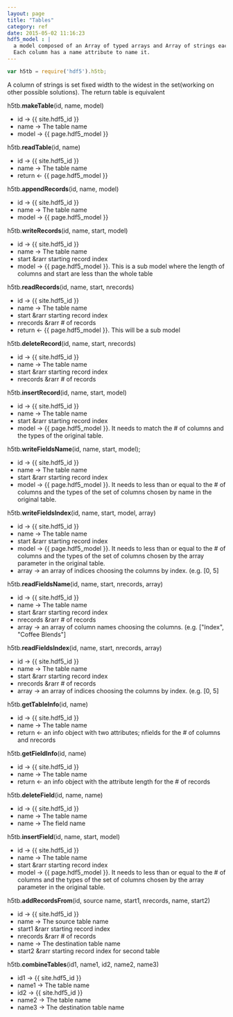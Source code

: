 ```yaml
---
layout: page
title: "Tables"
category: ref
date: 2015-05-02 11:16:23
hdf5_model : |
  a model composed of an Array of typed arrays and Array of strings each representing a column in the table.
  Each column has a name attribute to name it.
---
```



```javascript
var h5tb = require('hdf5').h5tb;
```

A column of strings is set fixed width to the widest in the set(working on other possible solutions). The return table is equivalent

h5tb.**makeTable**(id, name, model)  

* id &rarr; {{ site.hdf5_id }}
* name &rarr; The table name
* model &rarr; {{ page.hdf5_model }}

h5tb.**readTable**(id, name)  

* id &rarr; {{ site.hdf5_id }}
* name &rarr; The table name
* return &larr; {{ page.hdf5_model }}

h5tb.**appendRecords**(id, name, model)  

* id &rarr; {{ site.hdf5_id }}
* name &rarr; The table name
* model &rarr; {{ page.hdf5_model }}

h5tb.**writeRecords**(id, name, start, model)  

* id &rarr; {{ site.hdf5_id }}
* name &rarr; The table name
* start &rarr starting record index
* model &rarr; {{ page.hdf5_model }}. This is a sub model where the length of columns and start are less than the whole table

h5tb.**readRecords**(id, name, start, nrecords)  

* id &rarr; {{ site.hdf5_id }}
* name &rarr; The table name
* start &rarr starting record index
* nrecords &rarr # of records
* return &larr; {{ page.hdf5_model }}. This will be a sub model

h5tb.**deleteRecord**(id, name, start, nrecords)  

* id &rarr; {{ site.hdf5_id }}
* name &rarr; The table name
* start &rarr starting record index
* nrecords &rarr # of records

h5tb.**insertRecord**(id, name, start, model)  

* id &rarr; {{ site.hdf5_id }}
* name &rarr; The table name
* start &rarr starting record index
* model &rarr; {{ page.hdf5_model }}. It needs to match the # of columns and the types of the original table.

h5tb.**writeFieldsName**(id, name, start, model);  

* id &rarr; {{ site.hdf5_id }}
* name &rarr; The table name
* start &rarr starting record index
* model &rarr; {{ page.hdf5_model }}. It needs to less than or equal to the # of columns and the types of the
  set of columns chosen by name in the original table.

h5tb.**writeFieldsIndex**(id, name, start, model, array)  

* id &rarr; {{ site.hdf5_id }}
* name &rarr; The table name
* start &rarr starting record index
* model &rarr; {{ page.hdf5_model }}. It needs to less than or equal to the # of columns and the types of the
  set of columns chosen by the array parameter in the original table.
* array &rarr; an array of indices choosing the columns by index. (e.g. [0, 5]

h5tb.**readFieldsName**(id, name, start, nrecords, array)  

* id &rarr; {{ site.hdf5_id }}
* name &rarr; The table name
* start &rarr starting record index
* nrecords &rarr # of records
* array &rarr; an array of column names choosing the columns. (e.g. ["Index", "Coffee Blends"]

h5tb.**readFieldsIndex**(id, name, start, nrecords, array)  

* id &rarr; {{ site.hdf5_id }}
* name &rarr; The table name
* start &rarr starting record index
* nrecords &rarr # of records
* array &rarr; an array of indices choosing the columns by index. (e.g. [0, 5]

h5tb.**getTableInfo**(id, name)  

* id &rarr; {{ site.hdf5_id }}
* name &rarr; The table name
* return &larr; an info object with two attributes; nfields for the # of columns and nrecords

h5tb.**getFieldInfo**(id, name)  

* id &rarr; {{ site.hdf5_id }}
* name &rarr; The table name
* return &larr; an info object with the attribute length for the # of records

h5tb.**deleteField**(id, name, name)  

* id &rarr; {{ site.hdf5_id }}
* name &rarr; The table name
* name &rarr; The field name

h5tb.**insertField**(id, name, start, model)  

* id &rarr; {{ site.hdf5_id }}
* name &rarr; The table name
* start &rarr starting record index
* model &rarr; {{ page.hdf5_model }}. It needs to less than or equal to the # of columns and the types of the
  set of columns chosen by the array parameter in the original table.

h5tb.**addRecordsFrom**(id, source name, start1, nrecords, name, start2)  

* id &rarr; {{ site.hdf5_id }}
* name &rarr; The source table name
* start1 &rarr starting record index
* nrecords &rarr # of records
* name &rarr; The destination table name
* start2 &rarr starting record index for second table

h5tb.**combineTables**(id1, name1, id2, name2, name3)  

* id1 &rarr; {{ site.hdf5_id }}
* name1 &rarr; The table name
* id2 &rarr; {{ site.hdf5_id }}
* name2 &rarr; The table name
* name3 &rarr; The destination table name




